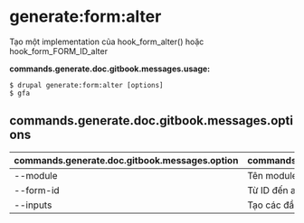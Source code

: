 # generate:form:alter
Tạo một implementation của hook_form_alter() hoặc hook_form_FORM_ID_alter

**commands.generate.doc.gitbook.messages.usage:**
```
$ drupal generate:form:alter [options]
$ gfa  
```

## commands.generate.doc.gitbook.messages.options
commands.generate.doc.gitbook.messages.option | commands.generate.doc.gitbook.messages.details
-------|-------------
--module | Tên module.
--form-id | Từ ID đến alter
--inputs | Tạo các đầu vào trong một form.
